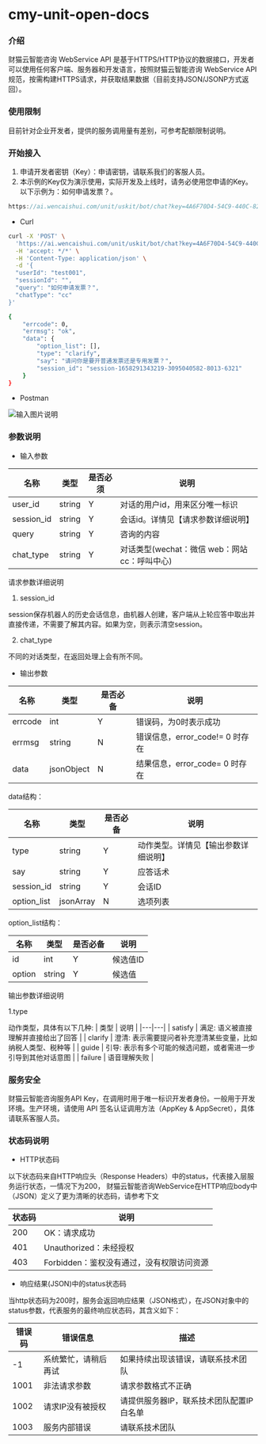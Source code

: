 # cmy-unit-open-docs

### 介绍
财猫云智能咨询 WebService API 是基于HTTPS/HTTP协议的数据接口，开发者可以使用任何客户端、服务器和开发语言，按照财猫云智能咨询 WebService API 规范，按需构建HTTPS请求，并获取结果数据（目前支持JSON/JSONP方式返回）。

### 使用限制
目前针对企业开发者，提供的服务调用量有差别，可参考配额限制说明。


### 开始接入

1.  申请开发者密钥（Key）：申请密钥，请联系我们的客服人员。
2.  本示例的Key仅为演示使用，实际开发及上线时，请务必使用您申请的Key。以下示例为：如何申请发票？。


```js
https://ai.wencaishui.com/unit/uskit/bot/chat?key=4A6F70D4-54C9-440C-823A-01FB1BC33C54
```
- Curl

```bash
curl -X 'POST' \
  'https://ai.wencaishui.com/unit/uskit/bot/chat?key=4A6F70D4-54C9-440C-823A-01FB1BC33C54' \
  -H 'accept: */*' \
  -H 'Content-Type: application/json' \
  -d '{
  "userId": "test001",
  "sessionId": "",
  "query": "如何申请发票？",
  "chatType": "cc"
}'
```

```bash
{
    "errcode": 0,
    "errmsg": "ok",
    "data": {
        "option_list": [],
        "type": "clarify",
        "say": "请问你是要开普通发票还是专用发票？",
        "session_id": "session-1658291343219-3095040582-8013-6321"
    }
}
```
- Postman

![输入图片说明](images/2022-07-20_13-01.png)

### 参数说明

- 输入参数

| 名称  | 类型  | 是否必须 | 说明  |
|---|---|---|---|
| user_id  | string  | Y  | 对话的用户id，用来区分唯一标识  |
| session_id  | string  | Y  | 会话id。详情见【请求参数详细说明】 |
| query  | string  | Y  | 咨询的内容  |
| chat_type  | string  | Y  | 对话类型(wechat：微信  web：网站  cc：呼叫中心)  |

请求参数详细说明

1. session_id

session保存机器人的历史会话信息，由机器人创建，客户端从上轮应答中取出并直接传递，不需要了解其内容。如果为空，则表示清空session。

2. chat_type

不同的对话类型，在返回处理上会有所不同。

- 输出参数

|  名称 | 类型  | 是否必备  | 说明  |
|---|---|---|---|
| errcode  |  int |  Y | 错误码，为0时表示成功  |
| errmsg  |  string |  N | 错误信息，error_code!= 0 时存在  |
|  data |  jsonObject |  N |  结果信息，error_code= 0 时存在 |

data结构：

|  名称 | 类型  | 是否必备  | 说明  |
|---|---|---|---|
|  type |  string | Y  |  动作类型。详情见【输出参数详细说明】 |
|  say |  string | Y  |  应答话术 |
|  session_id |  string | Y  |  会话ID |
|  option_list |  jsonArray | N  |  选项列表 |

option_list结构：

|  名称 | 类型  | 是否必备  | 说明  |
|---|---|---|---|
|  id |  int | Y  |  候选值ID |
|  option |  string | Y  |  候选值 |

输出参数详细说明

1.type

动作类型，具体有以下几种:
| 类型  |  说明 |
|---|---|
| satisfy  | 满足: 语义被直接理解并直接给出了回答 |
| clarify  | 澄清: 表示需要提问者补充澄清某些变量，比如纳税人类型、税种等 |
| guide  | 引导: 表示有多个可能的候选问题，或者需进一步引导到其他对话意图 |
| failure  | 语音理解失败  |


### 服务安全

财猫云智能咨询服务API Key，在调用时用于唯一标识开发者身份。一般用于开发环境。生产环境，请使用 API 签名认证调用方法（AppKey & AppSecret），具体请联系客服人员。

### 状态码说明

- HTTP状态码

以下状态码来自HTTP响应头（Response Headers）中的status，代表接入层服务运行状态，一情况下为200，
财猫云智能咨询WebService在HTTP响应body中（JSON）定义了更为清晰的状态码，请参考下文

| 状态码  | 说明  |
|---|---|
| 200  |  OK：请求成功 |
|  401 |  Unauthorized：未经授权 |
|  403 |  Forbidden：鉴权没有通过，没有权限访问资源 |

- 响应结果(JSON)中的status状态码

当http状态码为200时，服务会返回响应结果（JSON格式），在JSON对象中的status参数，代表服务的最终响应状态码，其含义如下：

| 错误码  | 错误信息  |  描述 |
|---|---|---|
| -1  | 系统繁忙，请稍后再试  |  如果持续出现该错误，请联系技术团队 |
|  1001 | 非法请求参数  | 请求参数格式不正确  |
|  1002 |  请求IP没有被授权 |  请提供服务器IP，联系技术团队配置IP白名单 |
|  1003 |  服务内部错误 |  请联系技术团队 |
